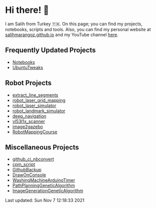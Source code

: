 # Hi there! :wave: 

I am Salih from Turkey :tr:. On this page; you can find my projects, notebooks, scripts and tools. Also, you can find my personal website at [salihmarangoz.github.io](https://salihmarangoz.github.io) and my YouTube channel [here](https://www.youtube.com/channel/UCu8rMm9uYrH-wwY1gI--fSQ).

## Frequently Updated Projects

- [Notebooks](https://github.com/salihmarangoz/notebooks)
- [UbuntuTweaks](https://github.com/salihmarangoz/UbuntuTweaks)

## Robot Projects

- [extract_line_segments](https://github.com/salihmarangoz/extract_line_segments)
- [robot_laser_grid_mapping](https://github.com/salihmarangoz/robot_laser_grid_mapping)
- [robot_laser_simulator](https://github.com/salihmarangoz/robot_laser_simulator)
- [robot_landmark_simulator](https://github.com/salihmarangoz/robot_landmark_simulator)
- [deep_navigation](https://github.com/salihmarangoz/deep_navigation)
- [vl53l1x_scanner](https://github.com/salihmarangoz/vl53l1x_scanner)
- [image2gazebo](https://github.com/salihmarangoz/image2gazebo)
- [RobotMappingCourse](https://github.com/salihmarangoz/RobotMappingCourse)

## Miscellaneous Projects

- [github_ci_nbconvert](https://github.com/salihmarangoz/github_ci_nbconvert)
- [cpm_script](https://github.com/salihmarangoz/cpm_script)
- [GithubBackup](https://github.com/salihmarangoz/GithubBackup)
- [DrawOnConsole](https://github.com/salihmarangoz/DrawOnConsole)
- [WashingMachineArduinoTimer](https://github.com/salihmarangoz/WashingMachineArduinoTimer)
- [PathPlanningGeneticAlgorithm](https://github.com/salihmarangoz/PathPlanningGeneticAlgorithm)
- [ImageGenerationGeneticAlgorithm](https://github.com/salihmarangoz/ImageGenerationGeneticAlgorithm)






Last updated: Sun Nov  7 12:18:33 2021
